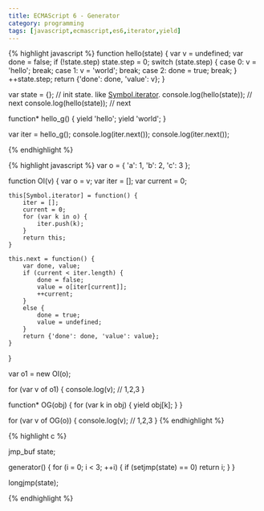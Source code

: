 ```yaml
---
title: ECMAScript 6 - Generator
category: programming
tags: [javascript,ecmascript,es6,iterator,yield]
---
```


{% highlight javascript %}
function hello(state) {
    var v = undefined;
    var done = false;
    if (!state.step)
        state.step = 0;
    switch (state.step) {
    case 0:
        v = 'hello';
        break;
    case 1:
        v = 'world';
        break;
    case 2:
        done = true;
        break;
    }
    ++state.step;
    return {'done': done, 'value': v};
}


var state = {}; // init state. like [Symbol.iterator]().
console.log(hello(state)); // next
console.log(hello(state)); // next

function* hello_g() {
    yield 'hello';
    yield 'world';
}

var iter = hello_g();
console.log(iter.next());
console.log(iter.next());

{% endhighlight %}


{% highlight javascript %}
var o = {
    'a': 1,
    'b': 2,
    'c': 3
};

function OI(v) {
    var o = v;
    var iter = [];
    var current = 0;

    this[Symbol.iterator] = function() {
        iter = [];
        current = 0;
        for (var k in o) {
            iter.push(k);
        }
        return this;
    }

    this.next = function() {
        var done, value;
        if (current < iter.length) {
            done = false;
            value = o[iter[current]];
            ++current;
        }
        else {
            done = true;
            value = undefined;
        }
        return {'done': done, 'value': value};
    }
}

var o1 = new OI(o);

for (var v of o1) {
    console.log(v); // 1,2,3
}

function* OG(obj) {
    for (var k in obj) {
        yield obj[k];
    }
}

for (var v of OG(o)) {
    console.log(v); // 1,2,3
}
{% endhighlight %}


{% highlight c %}

jmp_buf state;

generator() {
    for (i = 0; i < 3; ++i) {
        if (setjmp(state) == 0)
            return i;
    }
}

longjmp(state);


{% endhighlight %}
